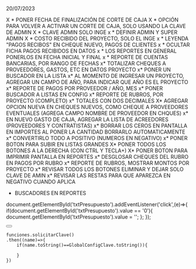20/07/2023

X * PONER FECHA DE FINALIZACIÓN DE CORTE DE CAJA
X * OPCIÓN PARA VOLVER A ACTIVAR UN CORTE DE CAJA, SOLO USANDO LA CLAVE DE ADMIN
X * CLAVE ADMIN SOLO INGE
x * DEFINIR ADMIN Y SUPER ADMIN
X * COSTO RECIBIDO DEL PROYECTO, SOLO EL INGE
x * LEYENDA "PAGOS RECIBOS" EN CHEQUE NUEVO, PAGOS DE CLIENTES
x * OCULTAR FICHA PAGOS RECIBIDOS EN DATOS
x * LOS REPORTES EN GENERAL PONERLOS EN FECHA INICIAL Y FINAL
x * REPORTE DE CUENTAS BANCARIAS, POR RANGO DE FECHAS
x* TOTALIZAR CHEQUES A PROVEEDORES, GASTOS, ETC EN DATOS PROYECTO
x* PONER UN BUSCADOR EN LA LISTA 
x* AL MOMENTO DE INGRESAR UN PROYECTO, AGREGAR UN CAMPO DE AÑO, PARA INDICAR QUE AÑO ES EL PROYECTO
x* REPORTE DE PAGOS POR PROVEEDOR / AÑO, MES
x* PONER BUSCADOR A LISTAS EN CONFIG
x* REPORTE DE RUBROS, POR PROYECTO (COMPLETO)
x* TOTALES CON DOS DECIMALES
X* AGREGAR OPCION NUEVA EN CHEQUES NUEVOS, COMO CHEQUE A PROVEEDORES
EVENTUALES (AGREGA CAMPO NOMBRE DE PROVEEDOR EN CHQUES)
x* EN NUEVO GASTO DE CAJA, AGREGAR LA LISTA DE ACREEDORES (PROVEEDORES Y CONTRATISTAS)
x* BORRAR LOS CEROS EN PANTALLA EN IMPORTES AL PONER LA CANTIDAD BORRARLO AUTOMATICAMENTE
x* CONVERTIRLO TODO A POSITIVO (NUMEROS EN NEGATIVO)
x* PONER BOTON PARA SUBIR EN LISTAS GRANDES
X* PONER TODOS LOS BOTONES A LA DERECHA (CON CTRL Y TECLA+)
X* PONER BOTON PARA IMPRIMIR PANTALLA EN REPORTES
x* DESGLOSAR CHEQUES DEL RUBRO EN PAGOS POR RUBRO
x* REPORTE DE RUBROS, MOSTRAR MONTOS POR PROYECTO
x* REVISAR TODOS LOS BOTONES ELIMINAR Y DEJAR SOLO CLAVE DE AMIN
x* REVISAR LAS RESTAS PARA QUE APAREZCA EN NEGATIVO CUANDO APLICA


* BUSCADORES EN REPORTES 






 document.getElementById('txtPresupuesto').addEventListener('click',(e)=>{
        if(document.getElementById('txtPresupuesto').value == '0'){
            document.getElementById('txtPresupuesto').value = '';
        };
    });



<button class="btn btn-imprimir btn-primary btn-circle hand shadow btn-xl" onclick="window.print()">
                <i class="fal fa-print"></i>
            </button>


    funciones.solicitarClave()
    .then((name)=>{
        if(name.toString()==GlobalConfigClave.toString()){
    
        }
    })